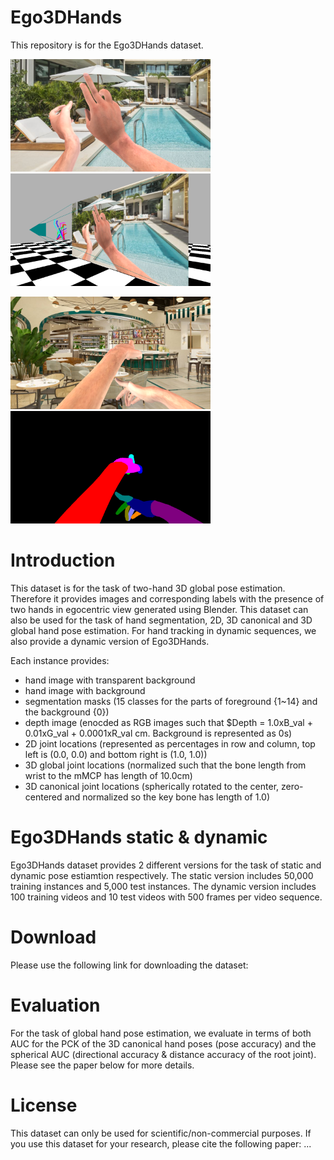 # Ego3DHands
This repository is for the Ego3DHands dataset.

<img src="image_sample1.png" width="320">    <img src="image_sample1_sideview.png" width="320">

<img src="image_sample2.png" width="320">    <img src="image_sample2_seg.png" width="320">

# Introduction
This dataset is for the task of two-hand 3D global pose estimation. Therefore it provides images and corresponding labels with the presence of two hands in egocentric view generated using Blender. This dataset can also be used for the task of hand segmentation, 2D, 3D canonical and 3D global hand pose estimation. For hand tracking in dynamic sequences, we also provide a dynamic version of Ego3DHands.

Each instance provides:
  * hand image with transparent background
  * hand image with background
  * segmentation masks (15 classes for the parts of foreground {1~14} and the background {0})
  * depth image (enocded as RGB images such that $Depth = 1.0xB_val + 0.01xG_val + 0.0001xR_val cm. Background is represented as 0s)
  * 2D joint locations (represented as percentages in row and column, top left is (0.0, 0.0) and bottom right is (1.0, 1.0))
  * 3D global joint locations (normalized such that the bone length from wrist to the mMCP has length of 10.0cm)
  * 3D canonical joint locations (spherically rotated to the center, zero-centered and normalized so the key bone has length of 1.0)
  
# Ego3DHands static & dynamic
Ego3DHands dataset provides 2 different versions for the task of static and dynamic pose estiamtion respectively. The static version includes 50,000 training instances and 5,000 test instances. The dynamic version includes 100 training videos and 10 test videos with 500 frames per video sequence.

# Download
Please use the following link for downloading the dataset:

# Evaluation
For the task of global hand pose estimation, we evaluate in terms of both AUC for the PCK of the 3D canonical hand poses (pose accuracy) and the spherical AUC (directional accuracy & distance accuracy of the root joint). Please see the paper below for more details.

# License
This dataset can only be used for scientific/non-commercial purposes. If you use this dataset for your research, please cite the following paper:
...
